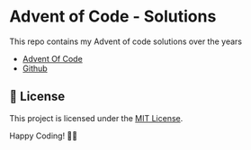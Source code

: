 # Advent of Code - Solutions

This repo contains my Advent of code solutions over the years

- [Advent Of Code](https://adventofcode.com/)
- [Github](https://github.com/abdellatif-temsamani)

## 📜 License

This project is licensed under the [MIT License](LICENSE).

Happy Coding! 🎄✨
